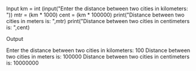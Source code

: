Input 
km = int (input("Enter the distance between two cities in kilometers: "))
mtr = (km * 1000)
cent = (km * 100000)
print("Distance between two cities in meters is: ",mtr)
print("Distance between two cities in centimeters is: ",cent)

Output

Enter the distance between two cities in kilometers: 100
Distance between two cities in meters is:  100000
Distance between two cities in centimeters is:  10000000
